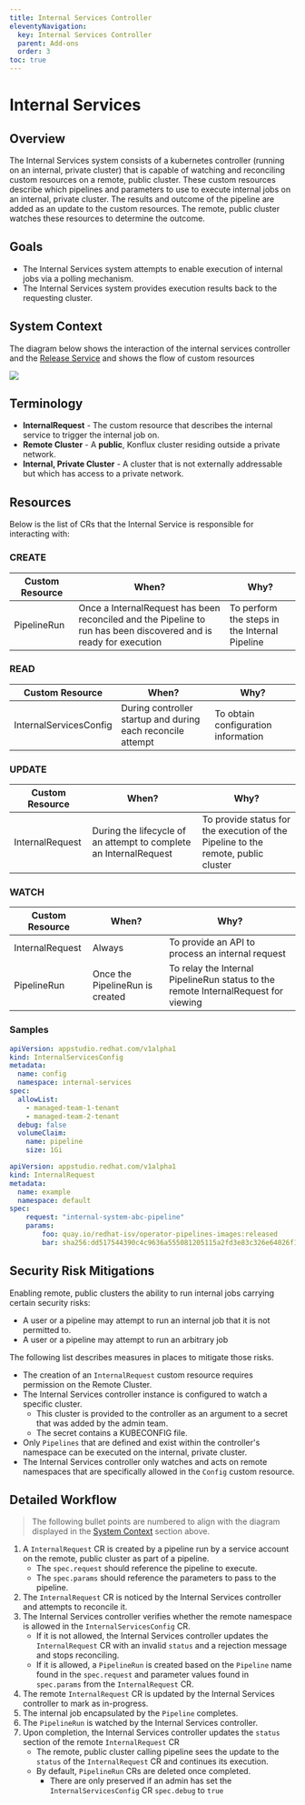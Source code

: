 ```yaml
---
title: Internal Services Controller
eleventyNavigation:
  key: Internal Services Controller
  parent: Add-ons
  order: 3
toc: true
---
```


# Internal Services

## Overview

The Internal Services system consists of a kubernetes controller (running on an internal, private cluster) that is capable of watching and reconciling custom resources on a remote, public cluster.
These custom resources describe which pipelines and parameters to use to execute internal jobs on an internal, private cluster.
The results and outcome of the pipeline are added as an update to the custom resources. The remote, public cluster watches these resources to determine the outcome.

## Goals

* The Internal Services system attempts to enable execution of internal jobs via a polling mechanism.
* The Internal Services system provides execution results back to the requesting cluster.

## System Context

The diagram below shows the interaction of the internal services controller and the [Release Service](./core/release-service.md) and shows the flow of custom resources

![](../diagrams/internal-services/internal-services-controller-overview.jpg)

## Terminology

* **InternalRequest** - The custom resource that describes the internal service to trigger the internal job on.
* **Remote Cluster** - A **public**, Konflux cluster residing outside a private network.
* **Internal, Private Cluster** - A cluster that is not externally addressable but which has access to a private network.

## Resources
Below is the list of CRs that the Internal Service is responsible for interacting with:

### CREATE

| Custom Resource | When?                                                                                                             | Why?                                          |
|-----------------|-------------------------------------------------------------------------------------------------------------------|-----------------------------------------------|
| PipelineRun     | Once a InternalRequest has been reconciled and the Pipeline to run has been discovered and is ready for execution | To perform the steps in the Internal Pipeline |

### READ

| Custom Resource        | When?                                                       | Why?                                |
|------------------------|-------------------------------------------------------------|-------------------------------------|
| InternalServicesConfig | During controller startup and during each reconcile attempt | To obtain configuration information |

### UPDATE

| Custom Resource  | When?                                                              | Why?                                                                              |
|------------------|--------------------------------------------------------------------|-----------------------------------------------------------------------------------|
| InternalRequest  | During the lifecycle of an attempt to complete an InternalRequest  | To provide status for the execution of the Pipeline to the remote, public cluster |

### WATCH

| Custom Resource  | When?                            | Why?                                                                                     |
|------------------|----------------------------------|------------------------------------------------------------------------------------------|
| InternalRequest  | Always                           | To provide an API to process an internal request                                         |
| PipelineRun      | Once the PipelineRun is created  | To relay the Internal PipelineRun status to the remote InternalRequest for viewing |

### Samples

```yaml
apiVersion: appstudio.redhat.com/v1alpha1
kind: InternalServicesConfig
metadata:
  name: config
  namespace: internal-services
spec:
  allowList:
    - managed-team-1-tenant
    - managed-team-2-tenant
  debug: false
  volumeClaim:
    name: pipeline
    size: 1Gi
```

```yaml
apiVersion: appstudio.redhat.com/v1alpha1
kind: InternalRequest
metadata:
  name: example
  namespace: default
spec:
    request: "internal-system-abc-pipeline"
    params:
        foo: quay.io/redhat-isv/operator-pipelines-images:released
        bar: sha256:dd517544390c4c9636a555081205115a2fd3e83c326e64026f17f391e24bd2e5
```

## Security Risk Mitigations

Enabling remote, public clusters the ability to run internal jobs carrying certain security risks:

* A user or a pipeline may attempt to run an internal job that it is not permitted to.
* A user or a pipeline may attempt to run an arbitrary job

The following list describes measures in places to mitigate those risks.

* The creation of an `InternalRequest` custom resource requires permission on the Remote Cluster.
* The Internal Services controller instance is configured to watch a specific cluster.
  * This cluster is provided to the controller as an argument to a secret that was added by the admin team.
  * The secret contains a KUBECONFIG file.
* Only `Pipelines` that are defined and exist within the controller's namespace can be executed on the internal, private cluster.
* The Internal Services controller only watches and acts on remote namespaces that are specifically allowed in the `Config` custom resource.

## Detailed Workflow

> The following bullet points are numbered to align with the diagram displayed in the [System Context](#system-context) section above.

1. A `InternalRequest` CR is created by a pipeline run by a service account on the remote, public cluster as part of a pipeline.
    * The `spec.request` should reference the pipeline to execute.
    * The `spec.params` should reference the parameters to pass to the pipeline.
2. The `InternalRequest` CR is noticed by the Internal Services controller and attempts to reconcile it.
3. The Internal Services controller verifies whether the remote namespace is allowed in the `InternalServicesConfig` CR.
    * If it is not allowed, the Internal Services controller updates the `InternalRequest` CR with an invalid `status` and a rejection message and stops reconciling.
    * If it is allowed, a `PipelineRun` is created based on the `Pipeline` name found in the `spec.request` and parameter values found in `spec.params` from the `InternalRequest` CR.
4. The remote `InternalRequest` CR is updated by the Internal Services controller to mark as in-progress.
5. The internal job encapsulated by the `Pipeline` completes.
6. The `PipelineRun` is watched by the Internal Services controller.
7. Upon completion, the Internal Services controller updates the `status` section of the remote `InternalRequest` CR
    * The remote, public cluster calling pipeline sees the update to the `status` of the `InternalRequest` CR and continues its execution.
    * By default, `PipelineRun` CRs are deleted once completed.
      * There are only preserved if an admin has set the `InternalServicesConfig` CR `spec.debug` to `true`
